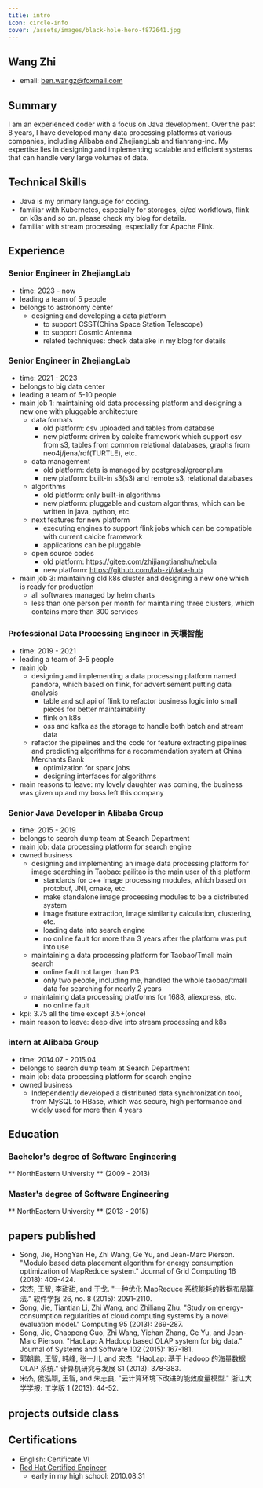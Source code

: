 ```yaml
---
title: intro
icon: circle-info
cover: /assets/images/black-hole-hero-f872641.jpg
---
```


## Wang Zhi 

* email: ben.wangz@foxmail.com

## Summary

I am an experienced coder with a focus on Java development. Over the past 8 years, I have developed many data processing platforms at various companies, including Alibaba and ZhejiangLab and tianrang-inc. My expertise lies in designing and implementing scalable and efficient systems that can handle very large volumes of data.

## Technical Skills

* Java is my primary language for coding.
* familiar with Kubernetes, especially for storages, ci/cd workflows, flink on k8s and so on. please check my blog for details.
* familiar with stream processing, especially for Apache Flink.

## Experience

### Senior Engineer in ZhejiangLab
* time: 2023 - now
* leading a team of 5 people
* belongs to astronomy center
    + designing and developing a data platform
        + to support CSST(China Space Station Telescope)
        + to support Cosmic Antenna
        + related techniques: check datalake in my blog for details

### Senior Engineer in ZhejiangLab
* time: 2021 - 2023
* belongs to big data center
* leading a team of 5-10 people
* main job 1: maintaining old data processing platform and designing a new one with pluggable architecture
    + data formats
        * old platform: csv uploaded and tables from database
        * new platform: driven by calcite framework which support csv from s3, tables from common relational databases, graphs from neo4j/jena/rdf(TURTLE), etc.
    + data management
        * old platform: data is managed by postgresql/greenplum
        * new platform: built-in s3(s3) and remote s3, relational databases
    + algorithms
        * old platform: only built-in algorithms
        * new platform: pluggable and custom algorithms, which can be written in java, python, etc.
    + next features for new platform
        * executing engines to support flink jobs which can be compatible with current calcite framework
        * applications can be pluggable
    + open source codes
        * old platform: https://gitee.com/zhijiangtianshu/nebula
        * new platform: https://github.com/lab-zj/data-hub
* main job 3: maintaining old k8s cluster and designing a new one which is ready for production
    + all softwares managed by helm charts
    + less than one person per month for maintaining three clusters, which contains more than 300 services

### Professional Data Processing Engineer in 天壤智能
* time: 2019 - 2021
* leading a team of 3-5 people
* main job
    + designing and implementing a data processing platform named pandora, which based on flink, for advertisement putting data analysis
        * table and sql api of flink to refactor business logic into small pieces for better maintainability
        * flink on k8s
        * oss and kafka as the storage to handle both batch and stream data
    + refactor the pipelines and the code for feature extracting pipelines and predicting algorithms for a recommendation system at China Merchants Bank
        * optimization for spark jobs
        * designing interfaces for algorithms
* main reasons to leave: my lovely daughter was coming, the business was given up and my boss left this company

### Senior Java Developer in Alibaba Group
* time: 2015 - 2019
* belongs to search dump team at Search Department
* main job: data processing platform for search engine
* owned business
    + designing and implementing an image data processing platform for image searching in Taobao: pailitao is the main user of this platform
        * standards for c++ image processing modules, which based on protobuf, JNI, cmake, etc.
        * make standalone image processing modules to be a distributed system
        * image feature extraction, image similarity calculation, clustering, etc.
        * loading data into search engine
        * no online fault for more than 3 years after the platform was put into use
    + maintaining a data processing platform for Taobao/Tmall main search
        * online fault not larger than P3
        * only two people, including me, handled the whole taobao/tmall data for searching for nearly 2 years
    + maintaining data processing platforms for 1688, aliexpress, etc.
        * no online fault
* kpi: 3.75 all the time except 3.5+(once)
* main reason to leave: deep dive into stream processing and k8s

### intern at Alibaba Group
* time: 2014.07 - 2015.04
* belongs to search dump team at Search Department
* main job: data processing platform for search engine
* owned business
    + Independently developed a distributed data synchronization tool, from MySQL to HBase, which was secure, high performance and widely used for more than 4 years

## Education

### Bachelor's degree of Software Engineering
** NorthEastern University ** (2009 - 2013)

### Master's degree of Software Engineering
** NorthEastern University ** (2013 - 2015)

## papers published

* Song, Jie, HongYan He, Zhi Wang, Ge Yu, and Jean-Marc Pierson. "Modulo based data placement algorithm for energy consumption optimization of MapReduce system." Journal of Grid Computing 16 (2018): 409-424.
* 宋杰, 王智, 李甜甜, and 于戈. "一种优化 MapReduce 系统能耗的数据布局算法." 软件学报 26, no. 8 (2015): 2091-2110.
* Song, Jie, Tiantian Li, Zhi Wang, and Zhiliang Zhu. "Study on energy-consumption regularities of cloud computing systems by a novel evaluation model." Computing 95 (2013): 269-287.
* Song, Jie, Chaopeng Guo, Zhi Wang, Yichan Zhang, Ge Yu, and Jean-Marc Pierson. "HaoLap: A Hadoop based OLAP system for big data." Journal of Systems and Software 102 (2015): 167-181.
* 郭朝鹏, 王智, 韩峰, 张一川, and 宋杰. "HaoLap: 基于 Hadoop 的海量数据 OLAP 系统." 计算机研究与发展 S1 (2013): 378-383.
* 宋杰, 侯泓颖, 王智, and 朱志良. "云计算环境下改进的能效度量模型." 浙江大学学报: 工学版 1 (2013): 44-52.

## projects outside class

## Certifications

* English: Certificate VI
* [Red Hat Certified Engineer](RHCE_Zhi_Wang.pdf.md)
    + early in my high school: 2010.08.31